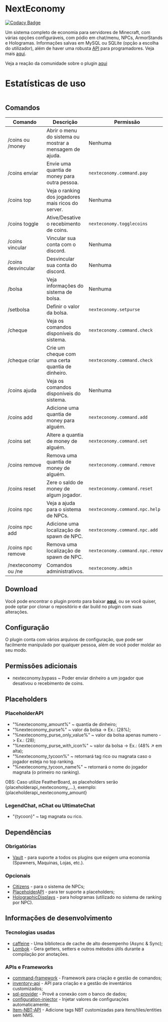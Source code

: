 # NextEconomy

[![Codacy Badge](https://app.codacy.com/project/badge/Grade/41ceccfd3fa241f3a9741f6996f44ccd)](https://www.codacy.com/gh/NextPlugins/NextEconomy/dashboard?utm_source=github.com&amp;utm_medium=referral&amp;utm_content=NextPlugins/NextEconomy&amp;utm_campaign=Badge_Grade)

Um sistema completo de economia para servidores de Minecraft, com várias opções configuráveis, com pódio em chat/menu,
NPCs, ArmorStands e Hologramas. Informações salvas em MySQL ou SQLite (opção a escolha do utilizador), além de haver uma
robusta [API](https://github.com/NextPlugins/NextEconomy/tree/main/src/main/java/com/nextplugins/economy/api) para
programadores. Veja mais [aqui](https://imgur.com/gallery/xDfx9pp).

Veja a reação da comunidade sobre o
plugin [aqui](https://gamersboard.com.br/topic/75000-nexteconomy-o-mais-completo-plugin-de-economia-da-comunidade/)

# Estatísticas de uso

<p align="center">
    <a href="https://bstats.org/plugin/bukkit/NextEconomy" title="Estatísticas do NextEconomy">
        <img src="https://bstats.org/signatures/bukkit/NextEconomy.svg"  alt=""/>
    </a>
</p>


## Comandos

|Comando         |Descrição                      |Permissão                    |
|----------------|-------------------------------|-----------------------------|
|/coins ou /money |Abrir o menu do sistema ou mostrar a mensagem de ajuda.|Nenhuma    |
|/coins enviar    |Envie uma quantia de money para outra pessoa.|`nexteconomy.command.pay`|
|/coins top       |Veja o ranking dos jogadores mais ricos do server.|Nenhuma         |
|/coins toggle    |Ative/Desative o recebimento de coins.|`nexteconomy.togglecoins`   |
|/coins vincular  |Vincular sua conta com o discord.|Nenhuma                          |
|/coins desvincular  |Desvincular sua conta do discord.|Nenhuma                       |
|/bolsa           |Veja informações do sistema de bolsa.|Nenhuma                      |
|/setbolsa        |Definir o valor da bolsa.|`nexteconomy.setpurse`                   |
|/cheque          |Veja os comandos disponíveis do sistema.|`nexteconomy.command.check`|
|/cheque criar    |Crie um cheque com uma certa quantia de dinheiro.|`nexteconomy.command.check`|
|/coins ajuda     |Veja os comandos disponíveis do sistema.|Nenhuma                   |
|/coins add       |Adicione uma quantia de money para alguém.|`nexteconomy.command.add`|
|/coins set       |Altere a quantia de money de alguém.|`nexteconomy.command.set`     |
|/coins remove    |Remova uma quantia de money de alguém.|`nexteconomy.command.remove`|
|/coins reset     |Zere o saldo de money de algum jogador.|`nexteconomy.command.reset`|
|/coins npc       |Veja a ajuda para o sistema de NPCs.|`nexteconomy.command.npc.help`|
|/coins npc add   |Adicione uma localização de spawn de NPC.|`nexteconomy.command.npc.add`|
|/coins npc remove|Remova uma localização de spawn de NPC.|`nexteconomy.command.npc.remove`|
|/nexteconomy ou /ne |Comandos administrativos.|`nexteconomy.admin`                      |

## Download

Você pode encontrar o plugin pronto para baixar [**aqui**](https://github.com/NextPlugins/NextEconomy/releases), ou se
você quiser, pode optar por clonar o repositório e dar build no plugin com suas alterações.

## Configuração

O plugin conta com vários arquivos de configuração, que pode ser facilmente manipulado por qualquer pessoa, além de você
poder moldar ao seu modo.

## Permissões adicionais

- nexteconomy.bypass ~ Poder enviar dinheiro a um jogador que desativou o recebimento de coins.

## Placeholders

### PlaceholderAPI

- "%nexteconomy_amount%" ~ quantia de dinheiro;
- "%nexteconomy_purse%" ~ valor da bolsa -> Ex.: (28%);
- "%nexteconomy_purse_only_value%" ~ valor da bolsa apenas numero -> Ex.: (28);
- "%nexteconomy_purse_with_icon%" ~ valor da bolsa -> Ex.: (48% ↗ em alta);
- "%nexteconomy_tycoon%" ~ retornará tag rico ou magnata caso o jogador esteja no top ranking.
- "%nexteconomy_tycoon_name%" ~ retornará o nome do jogador magnata (o primeiro no ranking).

OBS: Caso utilize FeatherBoard, as placeholders serão {placeholderapi_nexteconomy_...}, exemplo:
{placeholderapi_nexteconomy_amount}

### LegendChat, nChat ou UltimateChat

- "{tycoon}" ~ tag magnata ou rico.

## Dependências

### Obrigatórias

- [Vault](https://github.com/MilkBowl/VaultAPI) - para suporte a todos os plugins que exigem uma economia (Spawners,
  Maquinas, Lojas, etc.).

### Opcionais

- [Citizens](https://dev.bukkit.org/projects/citizens) - para o sistema de NPCs;
- [PlaceholderAPI](https://www.spigotmc.org/resources/placeholderapi.6245/) - para ter suporte a placeholders;
- [HolographicDisplays](https://dev.bukkit.org/projects/holographic-displays) - para hologramas (utilizado no sistema de
  ranking por NPC).

## Informações de desenvolvimento

### Tecnologias usadas

- [caffeine](https://github.com/ben-manes/caffeine) - Uma biblioteca de cache de alto desempenho (Async & Sync);
- [Lombok](https://projectlombok.org/) - Gera getters, setters e outros métodos útils durante a compilação por
  anotações.

### APIs e Frameworks

- [command-framework](https://github.com/SaiintBrisson/command-framework) - Framework para criação e gestão de comandos;
- [inventory-api](https://github.com/HenryFabio/inventory-api) - API para criação e a gestão de inventários
  customizados;
- [sql-provider](https://github.com/henryfabio/sql-provider) - Provê a conexão com o banco de dados;
- [configuration-injector](https://github.com/HenryFabio/configuration-injector) - Injetar valores de configurações
  automaticamente;
- [Item-NBT-API](https://github.com/tr7zw/Item-NBT-API) - Adicione tags NBT customizadas para itens/tiles/entities sem
  NMS.
